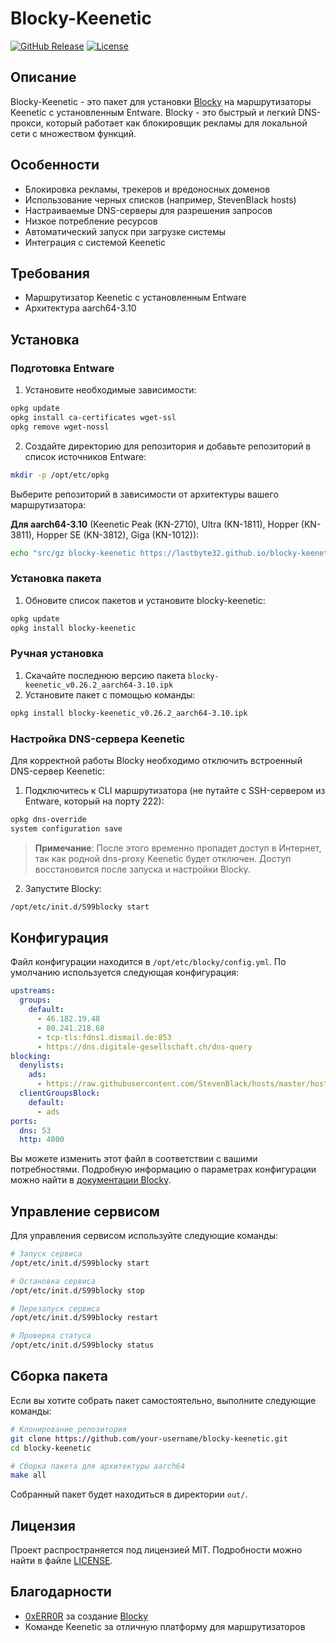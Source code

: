 # Blocky-Keenetic

[![GitHub Release](https://img.shields.io/github/release/lastbyte32/blocky-keenetic?style=flat&color=green)](https://github.com/lastbyte32/blocky-keenetic/releases)
[![License](https://img.shields.io/badge/license-MIT-green.svg)](LICENSE)

## Описание

Blocky-Keenetic - это пакет для установки [Blocky](https://github.com/0xERR0R/blocky) на маршрутизаторы Keenetic с установленным Entware. Blocky - это быстрый и легкий DNS-прокси, который работает как блокировщик рекламы для локальной сети с множеством функций.

## Особенности

- Блокировка рекламы, трекеров и вредоносных доменов
- Использование черных списков (например, StevenBlack hosts)
- Настраиваемые DNS-серверы для разрешения запросов
- Низкое потребление ресурсов
- Автоматический запуск при загрузке системы
- Интеграция с системой Keenetic

## Требования

- Маршрутизатор Keenetic с установленным Entware
- Архитектура aarch64-3.10

## Установка

### Подготовка Entware

1. Установите необходимые зависимости:

```bash
opkg update
opkg install ca-certificates wget-ssl
opkg remove wget-nossl
```

2. Создайте директорию для репозитория и добавьте репозиторий в список источников Entware:

```bash
mkdir -p /opt/etc/opkg
```

Выберите репозиторий в зависимости от архитектуры вашего маршрутизатора:

**Для aarch64-3.10** (Keenetic Peak (KN-2710), Ultra (KN-1811), Hopper (KN-3811), Hopper SE (KN-3812), Giga (KN-1012)):

```bash
echo "src/gz blocky-keenetic https://lastbyte32.github.io/blocky-keenetic/aarch64" > /opt/etc/opkg/blocky-keenetic.conf
```

### Установка пакета

1. Обновите список пакетов и установите blocky-keenetic:

```bash
opkg update
opkg install blocky-keenetic
```

### Ручная установка

1. Скачайте последнюю версию пакета `blocky-keenetic_v0.26.2_aarch64-3.10.ipk`
2. Установите пакет с помощью команды:

```bash
opkg install blocky-keenetic_v0.26.2_aarch64-3.10.ipk
```

### Настройка DNS-сервера Keenetic

Для корректной работы Blocky необходимо отключить встроенный DNS-сервер Keenetic:

1. Подключитесь к CLI маршрутизатора (не путайте с SSH-сервером из Entware, который на порту 222):

```bash
opkg dns-override
system configuration save
```

> **Примечание**: После этого временно пропадет доступ в Интернет, так как родной dns-proxy Keenetic будет отключен. Доступ восстановится после запуска и настройки Blocky.

2. Запустите Blocky:

```bash
/opt/etc/init.d/S99blocky start
```

## Конфигурация

Файл конфигурации находится в `/opt/etc/blocky/config.yml`. По умолчанию используется следующая конфигурация:

```yaml
upstreams:
  groups:
    default:
      - 46.182.19.48
      - 80.241.218.68
      - tcp-tls:fdns1.dismail.de:853
      - https://dns.digitale-gesellschaft.ch/dns-query
blocking:
  denylists:
    ads:
      - https://raw.githubusercontent.com/StevenBlack/hosts/master/hosts
  clientGroupsBlock:
    default:
      - ads
ports:
  dns: 53
  http: 4000
```

Вы можете изменить этот файл в соответствии с вашими потребностями. Подробную информацию о параметрах конфигурации можно найти в [документации Blocky](https://github.com/0xERR0R/blocky).

## Управление сервисом

Для управления сервисом используйте следующие команды:

```bash
# Запуск сервиса
/opt/etc/init.d/S99blocky start

# Остановка сервиса
/opt/etc/init.d/S99blocky stop

# Перезапуск сервиса
/opt/etc/init.d/S99blocky restart

# Проверка статуса
/opt/etc/init.d/S99blocky status
```


## Сборка пакета

Если вы хотите собрать пакет самостоятельно, выполните следующие команды:

```bash
# Клонирование репозитория
git clone https://github.com/your-username/blocky-keenetic.git
cd blocky-keenetic

# Сборка пакета для архитектуры aarch64
make all
```

Собранный пакет будет находиться в директории `out/`.

## Лицензия

Проект распространяется под лицензией MIT. Подробности можно найти в файле [LICENSE](LICENSE).

## Благодарности

- [0xERR0R](https://github.com/0xERR0R) за создание [Blocky](https://github.com/0xERR0R/blocky)
- Команде Keenetic за отличную платформу для маршрутизаторов
